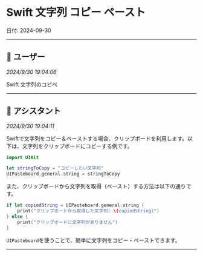 # Swift 文字列 コピー ペースト

日付: 2024-09-30

---

## 👤 ユーザー
*2024/9/30 19:04:06*

Swift 文字列のコピペ

---

## 🤖 アシスタント
*2024/9/30 19:04:11*

Swiftで文字列をコピー＆ペーストする場合、クリップボードを利用します。以下は、文字列をクリップボードにコピーする例です。

```swift
import UIKit

let stringToCopy = "コピーしたい文字列"
UIPasteboard.general.string = stringToCopy
```

また、クリップボードから文字列を取得（ペースト）する方法は以下の通りです。

```swift
if let copiedString = UIPasteboard.general.string {
    print("クリップボードから取得した文字列: \(copiedString)")
} else {
    print("クリップボードに文字列がありません")
}
```

`UIPasteboard`を使うことで、簡単に文字列をコピー・ペーストできます。

---
